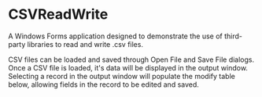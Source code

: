 # CSVReadWrite
A Windows Forms application designed to demonstrate the use of third-party libraries to read and write .csv files.

CSV files can be loaded and saved through Open File and Save File dialogs.
Once a CSV file is loaded, it's data will be displayed in the output window.
Selecting a record in the output window will populate the modify table below, allowing fields in the record to be edited and saved.
